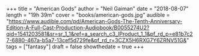 +++
title = "American Gods"
author = "Neil Gaiman"
date = "2018-08-07"
length = "19h 39m"
cover = "books/american-gods.jpg"
audible = "https://www.audible.com/pd/American-Gods-The-Tenth-Anniversary-Edition-A-Full-Cast-Production-Audiobook/B0055274U2?qid=1541203581&sr=sr_1_1&ref=a_search_c3_lProduct_1_1&pf_rd_p=e81b7c27-6880-467a-b5a7-13cef5d729fe&pf_rd_r=3CZX5H6RXG7Y6ZRNV51G&"
tags = ["fantasy"]
draft = false
showthedate = true
+++
